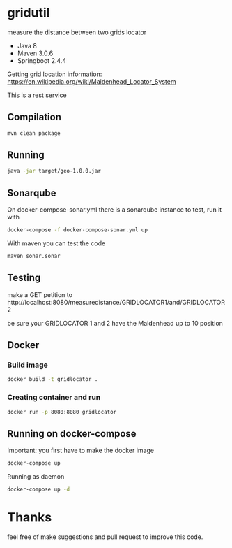 # gridutil
measure the distance between two grids locator

- Java 8
- Maven 3.0.6
- Springboot 2.4.4

Getting grid location information: https://en.wikipedia.org/wiki/Maidenhead_Locator_System

This is a rest service

## Compilation
```bash
mvn clean package
```

## Running
```bash
java -jar target/geo-1.0.0.jar
```

## Sonarqube
On docker-compose-sonar.yml there is a sonarqube instance to test, run it with
```bash
docker-compose -f docker-compose-sonar.yml up
```
With maven you can test the code
```bash
maven sonar.sonar
```


## Testing
make a GET petition to http://localhost:8080/measuredistance/GRIDLOCATOR1/and/GRIDLOCATOR2

be sure your GRIDLOCATOR 1 and 2 have the Maidenhead up to 10 position

## Docker

### Build image
```bash
docker build -t gridlocator .
```
### Creating container and run
```bash
docker run -p 8080:8080 gridlocator
```

## Running on docker-compose
Important: you first have to make the docker image
```bash
docker-compose up
```

Running as daemon
```bash
docker-compose up -d
```


# Thanks

feel free of make suggestions and pull request to improve this code.